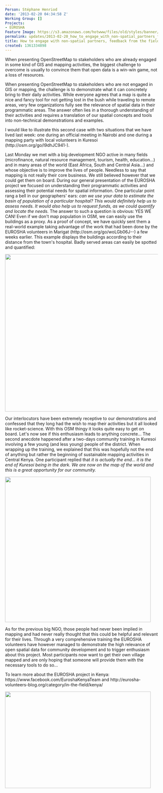 ```yaml
---
Person: Stéphane Henriod
date: '2013-02-20 04:34:58 Z'
Working Group: []
Projects:
- EUROSHA
Feature Image: https://s3.amazonaws.com/hotwww/files/old/styles/banner/public/pic1.jpg
permalink: updates/2013-02-20_how_to_engage_with_non-spatial_partners_feedback_from_the_field_in_kenya
title: How to engage with non-spatial partners, feedback from the field in Kenya
created: 1361334898
---
```

<p>When presenting OpenStreetMap to stakeholders who are already engaged in some kind of GIS and mapping activities, the biggest challenge to overcome is usually to convince them that open data is a win-win game, not a loss of resources.</p><p>When presenting OpenStreetMap to stakeholders who are not engaged in GIS or mapping, the challenge is to demonstrate what it can concretely bring to their daily activities. While everyone agrees that a map is quite a nice and fancy tool for not getting lost in the bush while traveling to remote areas, very few organizations fully see the relevance of spatial data in their programmatic areas. The answer often lies in a thorough understanding of their activities and requires a translation of our spatial concepts and tools into non-technical demonstrations and examples. <!--break--></p><p>I would like to illustrate this second case with two situations that we have lived last week: one during an official meeting in Nairobi and one during a mapping party with local volunteers in Kuresoi (http://osm.org/go/l9dhJC941-).</p><p>Last Monday we met with a big development NGO active in many fields (microfinance, natural resource management, tourism, health, education...) and in many areas of the world (East Africa, South and Central Asia...) and whose objective is to improve the lives of people. Needless to say that mapping is not really their core business. We still believed however that we could get them on board. During our general presentation of the EUROSHA project we focused on understanding their programmatic activities and assessing their potential needs for spatial information. One particular point rang a bell in our geographers' ears: <em>can we use your data to estimate the basin of population of a particular hospital? This would definitely help us to assess needs. It would also help us to request funds, as we could quantify and locate the needs.</em> The answer to such a question is obvious: YES WE CAN! Even if we don't map population in OSM, we can easily use the buildings as a proxy. As a proof of concept, we have quickly sent them a real-world example taking advantage of the work that had been done by the EUROSHA volunteers in Marigat (http://osm.org/go/woLGb06J--) a few weeks earlier. This example displays the buildings according to their distance from the town's hospital. Badly served areas can easily be spotted and quantified: </p><p><img src="https://s3.amazonaws.com/hotwww/files/old/map_1_0.png" alt="" style="width:735px;height:520px"></p><p>Our interlocutors have been extremely receptive to our demonstrations and confessed that they long had the wish to map their activities but it all looked like rocket-science. With this OSM thingy it looks quite easy to get on board. Let's now see if this enthusiasm leads to anything concrete... The second anecdote happened after a two-days community training in Kuresoi involving a few young (and less young) people of the district. When wrapping up the training, we explained that this was hopefully not the end of anything but rather the beginning of sustainable mapping activities in Central Kenya. One participant replied that <em>it is actually the end... it is the end of Kuresoi being in the dark. We are now on the map of the world and this is a great opportunity for our community.</em> </p><p><img class="image-large" src="https://s3.amazonaws.com/hotwww/files/old/styles/large/public/pic1_0.jpg?itok=0NDFqfaM" alt="" style="width:480px;height:480px"></p><p>As for the previous big NGO, those people had never been implied in mapping and had never really thought that this could be helpful and relevant for their lives. Through a very comprehensive training the EUROSHA volunteers have however managed to demonstrate the high relevance of open spatial data for community development and to trigger enthusiasm about this project. Most participants now want to get their own village mapped and are only hoping that someone will provide them with the necessary tools to do so...</p><p>To learn more about the EUROSHA project in Kenya: https://www.facebook.com/EuroshaKenyaTeam and http://eurosha-volunteers-blog.org/category/in-the-field/kenya/ </p><p><img class="image-large" src="https://s3.amazonaws.com/hotwww/files/old/styles/large/public/pic2_0_0.jpg?itok=V-KliBIF" alt="" style="width:480px;height:319px"></p>
